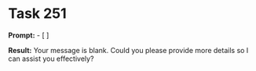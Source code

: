 # Task 251

**Prompt:** - [ ]

**Result:**
Your message is blank. Could you please provide more details so I can assist you effectively?
